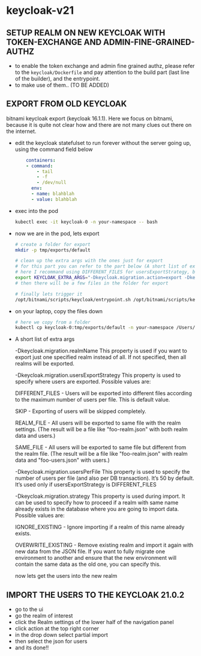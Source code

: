 # keycloak-v21

## SETUP REALM ON NEW KEYCLOAK WITH TOKEN-EXCHANGE AND ADMIN-FINE-GRAINED-AUTHZ

- to enable the token exchange and admin fine grained authz, please refer to the `keycloak/Dockerfile` and pay attention to the build part (last line of the builder), and the entrypoint.
- to make use of them.. (TO BE ADDED)


## EXPORT FROM OLD KEYCLOAK
bitnami keycloak export (keycloak 16.1.1). Here we focus on bitnami, because it is quite not clear how and there are not many clues out there on the internet.

- edit the keycloak statefulset to run forever without the server going up, using the command field below

    ```yaml
        containers:
        - command:
            - tail
            - -f
            - /dev/null
          env:
          - name: blahblah
          - value: blahblah

    ```

- exec into the pod

    ```bash
    kubectl exec -it keycloak-0 -n your-namespace -- bash
    ```

- now we are in the pod, lets export

    ```bash
    # create a folder for export
    mkdir -p tmp/exports/default

    # clean up the extra args with the ones just for export
    # for this part you can refer to the part below (A short list of extra args)
    # here I recommand using DIFFERENT_FILES for usersExportStrategy, because the realm is likely to be created by some other program, and we just need to import the users
    export KEYCLOAK_EXTRA_ARGS="-Dkeycloak.migration.action=export -Dkeycloak.migration.provider=dir -Dkeycloak.migration.dir=/tmp/exports/default -Dkeycloak.migration.usersExportStrategy=DIFFERENT_FILES -Dkeycloak.migration.realmName=default"
    # then there will be a few files in the folder for export

    # finally lets trigger it
    /opt/bitnami/scripts/keycloak/entrypoint.sh /opt/bitnami/scripts/keycloak/run.sh

- on your laptop, copy the files down

    ```bash
    # here we copy from a folder
    kubectl cp keycloak-0:tmp/exports/default -n your-namespace /Users/yourname//migrate-keycloak
    ```


- A short list of extra args 

    -Dkeycloak.migration.realmName
    This property is used if you want to export just one specified realm instead of all. If not specified, then all realms will be exported.

    -Dkeycloak.migration.usersExportStrategy
    This property is used to specify where users are exported. Possible values are:

    DIFFERENT_FILES - Users will be exported into different files according to the maximum number of users per file. This is default value.

    SKIP - Exporting of users will be skipped completely.

    REALM_FILE - All users will be exported to same file with the realm settings. (The result will be a file like "foo-realm.json" with both realm data and users.)

    SAME_FILE - All users will be exported to same file but different from the realm file. (The result will be a file like "foo-realm.json" with realm data and "foo-users.json" with users.)

    -Dkeycloak.migration.usersPerFile
    This property is used to specify the number of users per file (and also per DB transaction). It’s 50 by default. It’s used only if usersExportStrategy is DIFFERENT_FILES

    -Dkeycloak.migration.strategy
    This property is used during import. It can be used to specify how to proceed if a realm with same name already exists in the database where you are going to import data. Possible values are:

    IGNORE_EXISTING - Ignore importing if a realm of this name already exists.

    OVERWRITE_EXISTING - Remove existing realm and import it again with new data from the JSON file. If you want to fully migrate one environment to another and ensure that the new environment will contain the same data as the old one, you can specify this.

    now lets get the users into the new realm


## IMPORT THE USERS TO THE KEYCLOAK 21.0.2

- go to the ui
- go the realm of interest
- click the Realm settings of the lower half of the navigation panel
- click action at the top right corner
- in the drop down select partial import
- then select the json for users
- and its done!!